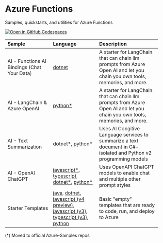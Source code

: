 # Azure Functions
Samples, quickstarts, and utilities for Azure Functions

[![Open in GitHub Codespaces](https://github.com/codespaces/badge.svg)](https://github.com/codespaces/new?hide_repo_select=true&ref=main&repo=575770869)

| Sample      | Language | Description    |
| :---        |    :---   |          :--- |
| AI - Functions AI Bindings (Chat Your Data)      | [dotnet](./ai/ai-bindings/) | A starter for LangChain that can chain llm prompts from Azure Open AI and let you chain you own tools, memories, and more.|
| AI - LangChain & Azure OpenAI      | [python*](https://github.com/Azure-Samples/function-python-ai-langchain) | A starter for LangChain that can chain llm prompts from Azure Open AI and let you chain you own tools, memories, and more.|
| AI - Text Summarization      | [dotnet*](https://github.com/Azure-Samples/function-csharp-ai-textsummarize), [python*](https://github.com/Azure-Samples/function-python-ai-textsummarize)       | Uses AI Congitive Language services to summarize a text document in C#-isolated and Python v2 programming models|
| AI - OpenAI ChatGPT      | [javascript*](https://github.com/Azure-Samples/function-javascript-ai-openai-chatgpt), [typescript](ai/chatgpt/typescript/README.md), [dotnet*](https://github.com/Azure-Samples/function-csharp-ai-openai-chatgpt), [python*](https://github.com/Azure-Samples/function-python-ai-openai-chatgpt) | Uses OpenAPI ChatGPT models to enable chat and multiple other prompt styles|
| Starter Templates      | [java](starters/java/README.md), [dotnet](starters/dotnet/README.md), [javascript (v4 preview)](starters/javascriptv4/README.md), [javascript (v3)](starters/javascriptv3/README.md), [typescript (v3)](starters/typescriptv3/README.md), [python](starters/python/README.md) | Basic "empty" templates that are ready to code, run, and deploy to Azure|

(*) Moved to official Azure-Samples repos
